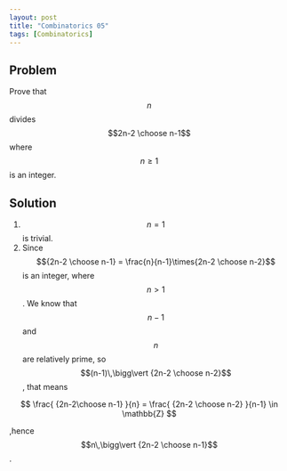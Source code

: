```yaml
---
layout: post
title: "Combinatorics 05"
tags: [Combinatorics]
---
```


## Problem

Prove that $$n$$ divides $$2n-2 \choose n-1$$ where $$n\geq1$$ is an integer.

## Solution

1. $$n=1$$ is trivial.
2. Since $${2n-2 \choose n-1} = \frac{n}{n-1}\times{2n-2 \choose n-2}$$ is an integer, where $$n>1$$. We know that $$n-1$$ and $$n$$ are relatively prime, so $$(n-1)\,\bigg\vert {2n-2 \choose n-2}$$, that means

$$
\frac{ {2n-2\choose n-1} }{n} = \frac{ {2n-2 \choose n-2} }{n-1} \in \mathbb{Z}
$$

,hence $$n\,\bigg\vert {2n-2 \choose n-1}$$.
